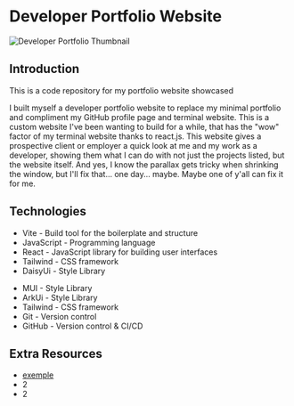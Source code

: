 # Developer Portfolio Website

![ Developer Portfolio Thumbnail](url)

## Introduction
This is a code repository for my portfolio website showcased

I built myself a developer portfolio website to replace my minimal portfolio and compliment my GitHub profile page and terminal website. This is a custom website I've been wanting to build for a while, that has the "wow" factor of my terminal website thanks to react.js. This website gives a prospective client or employer a quick look at me and my work as a developer, showing them what I can do with not just the projects listed, but the website itself. And yes, I know the parallax gets tricky when shrinking the window, but I'll fix that... one day... maybe. Maybe one of y'all can fix it for me.

## Technologies
- Vite - Build tool for the boilerplate and structure
- JavaScript - Programming language
- React - JavaScript library for building user interfaces
- Tailwind - CSS framework
- DaisyUi - Style Library
<!-- - Yeah sometimes I like to mix -->
- MUI - Style Library
- ArkUi - Style Library
- Tailwind - CSS framework
- Git - Version control
- GitHub - Version control & CI/CD

## Extra Resources
- [exemple](https://url)
- 2
- 2